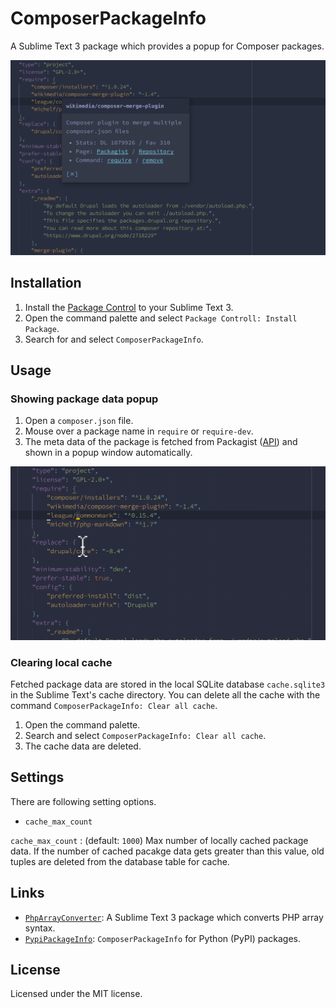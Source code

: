 # ComposerPackageInfo

A Sublime Text 3 package which provides a popup for Composer packages.

![Capture](https://raw.githubusercontent.com/gh640/SublimeComposerPackageInfo/master/assets/capture.png)


## Installation

1. Install the [Package Control](https://packagecontrol.io/installation) to your Sublime Text 3.
2. Open the command palette and select `Package Controll: Install Package`.
3. Search for and select `ComposerPackageInfo`.


## Usage

### Showing package data popup

1. Open a `composer.json` file.
2. Mouse over a package name in `require` or `require-dev`.
3. The meta data of the package is fetched from Packagist ([API](https://packagist.org/apidoc)) and shown in a popup window automatically.

![Capture](https://raw.githubusercontent.com/gh640/SublimeComposerPackageInfo/master/assets/capture.gif)

### Clearing local cache

Fetched package data are stored in the local SQLite database `cache.sqlite3` in the Sublime Text's cache directory. You can delete all the cache with the command `ComposerPackageInfo: Clear all cache`.

1. Open the command palette.
2. Search and select `ComposerPackageInfo: Clear all cache`.
3. The cache data are deleted.


## Settings

There are following setting options.

- `cache_max_count`

`cache_max_count`
:    (default: `1000`) Max number of locally cached package data. If the number of cached pacakge data gets greater than this value, old tuples are deleted from the database table for cache.


## Links

- [`PhpArrayConverter`](https://github.com/gh640/SublimePhpArrayConverter): A Sublime Text 3 package which converts PHP array syntax.
- [`PypiPackageInfo`](https://github.com/gh640/SublimePypiPackageInfo): `ComposerPackageInfo` for Python (PyPI) packages.


## License

Licensed under the MIT license.
